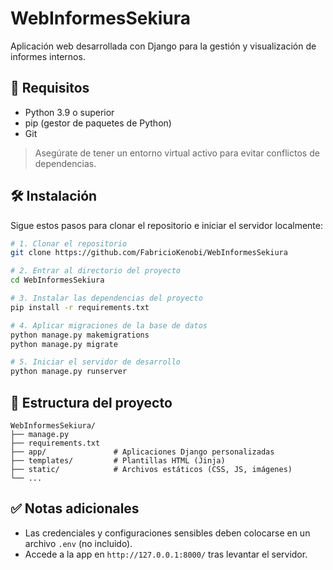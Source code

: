# WebInformesSekiura

Aplicación web desarrollada con Django para la gestión y visualización de informes internos.

## 🚀 Requisitos

- Python 3.9 o superior  
- pip (gestor de paquetes de Python)  
- Git  

> Asegúrate de tener un entorno virtual activo para evitar conflictos de dependencias.

## 🛠️ Instalación

Sigue estos pasos para clonar el repositorio e iniciar el servidor localmente:

```bash
# 1. Clonar el repositorio
git clone https://github.com/FabricioKenobi/WebInformesSekiura

# 2. Entrar al directorio del proyecto
cd WebInformesSekiura

# 3. Instalar las dependencias del proyecto
pip install -r requirements.txt

# 4. Aplicar migraciones de la base de datos
python manage.py makemigrations
python manage.py migrate

# 5. Iniciar el servidor de desarrollo
python manage.py runserver
```

## 📂 Estructura del proyecto

```
WebInformesSekiura/
├── manage.py
├── requirements.txt
├── app/               # Aplicaciones Django personalizadas
├── templates/         # Plantillas HTML (Jinja)
├── static/            # Archivos estáticos (CSS, JS, imágenes)
└── ...
```

## ✅ Notas adicionales

- Las credenciales y configuraciones sensibles deben colocarse en un archivo `.env` (no incluido).
- Accede a la app en `http://127.0.0.1:8000/` tras levantar el servidor.
